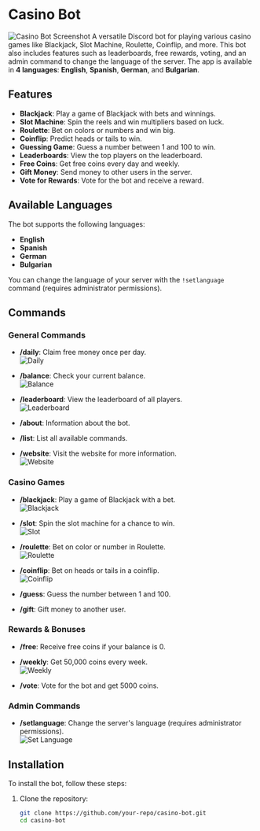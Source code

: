 # Casino Bot
![Casino Bot Screenshot](images/casino.png)
A versatile Discord bot for playing various casino games like Blackjack, Slot Machine, Roulette, Coinflip, and more. This bot also includes features such as leaderboards, free rewards, voting, and an admin command to change the language of the server. The app is available in **4 languages**: **English**, **Spanish**, **German**, and **Bulgarian**.

## Features

- **Blackjack**: Play a game of Blackjack with bets and winnings.
- **Slot Machine**: Spin the reels and win multipliers based on luck.
- **Roulette**: Bet on colors or numbers and win big.
- **Coinflip**: Predict heads or tails to win.
- **Guessing Game**: Guess a number between 1 and 100 to win.
- **Leaderboards**: View the top players on the leaderboard.
- **Free Coins**: Get free coins every day and weekly.
- **Gift Money**: Send money to other users in the server.
- **Vote for Rewards**: Vote for the bot and receive a reward.

## Available Languages

The bot supports the following languages:

- **English**
- **Spanish**
- **German**
- **Bulgarian**

You can change the language of your server with the `!setlanguage` command (requires administrator permissions).

## Commands

### General Commands

- **/daily**: Claim free money once per day.  
  ![Daily](images/daily.png)

- **/balance**: Check your current balance.  
  ![Balance](images/balance.png)
- **/leaderboard**: View the leaderboard of all players.  
  ![Leaderboard](images/leaderboard.png)

- **/about**: Information about the bot.  
- **/list**: List all available commands.  
- **/website**: Visit the website for more information.  
  ![Website](images/website.png)

### Casino Games

- **/blackjack**: Play a game of Blackjack with a bet.  
  ![Blackjack](images/blackjack.png)

- **/slot**: Spin the slot machine for a chance to win.  
  ![Slot](images/slot.png)

- **/roulette**: Bet on color or number in Roulette.  
  ![Roulette](images/roulette.png)

- **/coinflip**: Bet on heads or tails in a coinflip.  
  ![Coinflip](images/coinflip.png)

- **/guess**: Guess the number between 1 and 100.  

- **/gift**: Gift money to another user.  

### Rewards & Bonuses

- **/free**: Receive free coins if your balance is 0.  

- **/weekly**: Get 50,000 coins every week.  
  ![Weekly](images/weekly.png)

- **/vote**: Vote for the bot and get 5000 coins.  

### Admin Commands

- **/setlanguage**: Change the server's language (requires administrator permissions).  
  ![Set Language](images/setlanguage.png)

## Installation

To install the bot, follow these steps:

1. Clone the repository:

   ```bash
   git clone https://github.com/your-repo/casino-bot.git
   cd casino-bot
